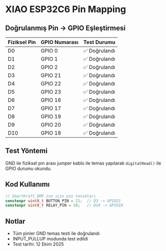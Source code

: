 # XIAO ESP32C6 Pin Mapping

## Doğrulanmış Pin → GPIO Eşleştirmesi

| Fiziksel Pin | GPIO Numarası | Test Durumu |
|--------------|---------------|-------------|
| D0           | GPIO 0        | ✅ Doğrulandı |
| D1           | GPIO 1        | ✅ Doğrulandı |
| D2           | GPIO 2        | ✅ Doğrulandı |
| D3           | GPIO 21       | ✅ Doğrulandı |
| D4           | GPIO 22       | ✅ Doğrulandı |
| D5           | GPIO 23       | ✅ Doğrulandı |
| D6           | GPIO 16       | ✅ Doğrulandı |
| D7           | GPIO 17       | ✅ Doğrulandı |
| D8           | GPIO 19       | ✅ Doğrulandı |
| D9           | GPIO 20       | ✅ Doğrulandı |
| D10          | GPIO 18       | ✅ Doğrulandı |

## Test Yöntemi

GND ile fiziksel pin arası jumper kablo ile temas yapılarak `digitalRead()` ile GPIO durumu okundu.

## Kod Kullanımı

```cpp
// SmartKraft_DMF.ino için pin tanımları
constexpr uint8_t BUTTON_PIN = 21;  // D3 -> GPIO21
constexpr uint8_t RELAY_PIN = 18;   // D10 -> GPIO18
```

## Notlar

- Tüm pinler GND temas testi ile doğrulandı
- INPUT_PULLUP modunda test edildi
- Test tarihi: 12 Ekim 2025
